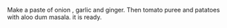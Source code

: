 Make a paste of onion , garlic and ginger. Then tomato puree and patatoes with aloo dum masala. it is ready.